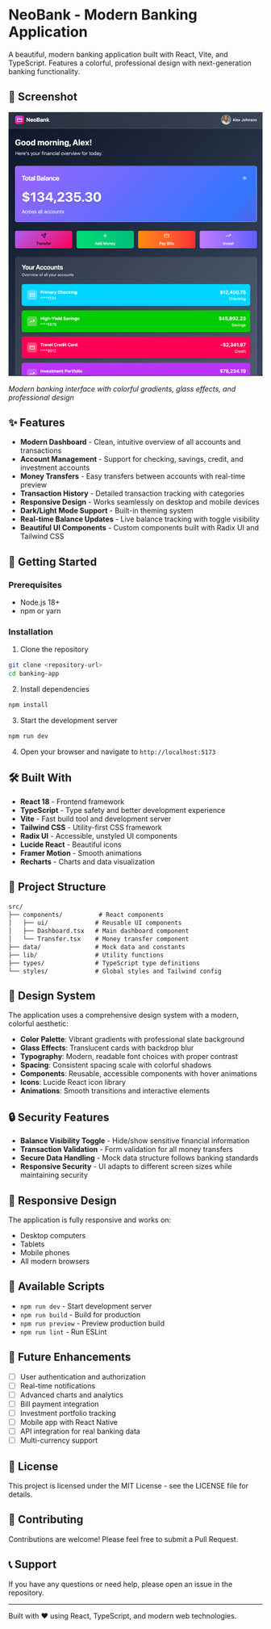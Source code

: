 # NeoBank - Modern Banking Application

A beautiful, modern banking application built with React, Vite, and TypeScript. Features a colorful, professional design with next-generation banking functionality.

## 📸 Screenshot

![NeoBank Dashboard](./screenshots/dashboard.png)

_Modern banking interface with colorful gradients, glass effects, and professional design_

## ✨ Features

- **Modern Dashboard** - Clean, intuitive overview of all accounts and transactions
- **Account Management** - Support for checking, savings, credit, and investment accounts
- **Money Transfers** - Easy transfers between accounts with real-time preview
- **Transaction History** - Detailed transaction tracking with categories
- **Responsive Design** - Works seamlessly on desktop and mobile devices
- **Dark/Light Mode Support** - Built-in theming system
- **Real-time Balance Updates** - Live balance tracking with toggle visibility
- **Beautiful UI Components** - Custom components built with Radix UI and Tailwind CSS

## 🚀 Getting Started

### Prerequisites

- Node.js 18+
- npm or yarn

### Installation

1. Clone the repository

```bash
git clone <repository-url>
cd banking-app
```

2. Install dependencies

```bash
npm install
```

3. Start the development server

```bash
npm run dev
```

4. Open your browser and navigate to `http://localhost:5173`

## 🛠️ Built With

- **React 18** - Frontend framework
- **TypeScript** - Type safety and better development experience
- **Vite** - Fast build tool and development server
- **Tailwind CSS** - Utility-first CSS framework
- **Radix UI** - Accessible, unstyled UI components
- **Lucide React** - Beautiful icons
- **Framer Motion** - Smooth animations
- **Recharts** - Charts and data visualization

## 📁 Project Structure

```
src/
├── components/          # React components
│   ├── ui/             # Reusable UI components
│   ├── Dashboard.tsx   # Main dashboard component
│   └── Transfer.tsx    # Money transfer component
├── data/               # Mock data and constants
├── lib/                # Utility functions
├── types/              # TypeScript type definitions
└── styles/             # Global styles and Tailwind config
```

## 🎨 Design System

The application uses a comprehensive design system with a modern, colorful aesthetic:

- **Color Palette**: Vibrant gradients with professional slate background
- **Glass Effects**: Translucent cards with backdrop blur
- **Typography**: Modern, readable font choices with proper contrast
- **Spacing**: Consistent spacing scale with colorful shadows
- **Components**: Reusable, accessible components with hover animations
- **Icons**: Lucide React icon library
- **Animations**: Smooth transitions and interactive elements

## 🔒 Security Features

- **Balance Visibility Toggle** - Hide/show sensitive financial information
- **Transaction Validation** - Form validation for all money transfers
- **Secure Data Handling** - Mock data structure follows banking standards
- **Responsive Security** - UI adapts to different screen sizes while maintaining security

## 📱 Responsive Design

The application is fully responsive and works on:

- Desktop computers
- Tablets
- Mobile phones
- All modern browsers

## 🚀 Available Scripts

- `npm run dev` - Start development server
- `npm run build` - Build for production
- `npm run preview` - Preview production build
- `npm run lint` - Run ESLint

## 🎯 Future Enhancements

- [ ] User authentication and authorization
- [ ] Real-time notifications
- [ ] Advanced charts and analytics
- [ ] Bill payment integration
- [ ] Investment portfolio tracking
- [ ] Mobile app with React Native
- [ ] API integration for real banking data
- [ ] Multi-currency support

## 📄 License

This project is licensed under the MIT License - see the LICENSE file for details.

## 🤝 Contributing

Contributions are welcome! Please feel free to submit a Pull Request.

## 📞 Support

If you have any questions or need help, please open an issue in the repository.

---

Built with ❤️ using React, TypeScript, and modern web technologies.
